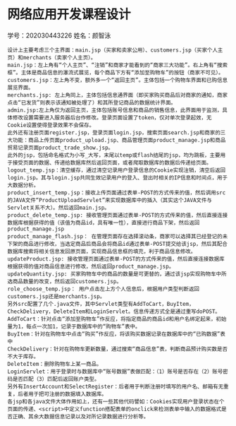 # 网络应用开发课程设计
学号：202030443226
姓名：颜智泳

    设计上主要考虑三个主界面：main.jsp（买家和卖家公用）、customers.jsp（买家个人主页）和merchants（卖家个人主页）。
    main.jsp：左上角有“个人主页”、“注销”和商家才能看到的“商家三大功能”。右上角有“搜索框”。主体是商品信息的瀑流式展览，每个商品下方有“添加至购物车”的按钮（商家不可见）。
    customers.jsp：左上角不变，额外多一个“返回主页”。主体包括一个购物车界面和已购信息展览界面。
    merchants.jsp: 左上角同上，主体包括信息通界面（即买家购买商品后对商家的通知，商家点击“已发货”则表示该通知被处理了）和其所登记商品的数据统计界面。
    admin.jsp:左上角仅为返回主页，主体包括账号信息和商品的销售信息，此界面用于监测，具体修改设置需要进入服务器后台作修改。登录页面设置了token，仅对单次登录起效，无Cookie设置使得登录效果不会保存。
    此外还有注册页面register.jsp，登录页面login.jsp，搜索页面search.jsp和商家的三大功能：商品上传页面product_upload.jsp、商品管理页面product_manage.jsp和商品贸易记录页面product_trade_show.jsp。
    此外的jsp，包括命名格式为小写_大写，末尾以temp或flash结尾的jsp，均为跳板，主要用于接受页面的数据、传递给数据库然后返回页面，或者爬取数据库的数据后传递给页面。
    logout_temp.jsp：清空缓存，通过清空记录用户登录信息的Cookie实现注销，清空后返回login.jsp。其与login.jsp共同生效记录用户的登入、登出时相关的IP信息和时间点，用于大数据分析。
    product_insert_temp.jsp：接收上传页面通过表单-POST的方式传来的值，然后调用src的JAVA文件“ProductUploadServlet”来实现数据库中的插入（其实这个JAVA文件与Servlet关系不大）。然后返回main.jsp。
    product_delete_temp.jsp: 接收管理页面通过表单-POST的方式传来的值，然后直接连接数据库根据获得的值（该值为商品id，具有唯一性），直接进行商品下架，然后返回product_manage.jsp
    product_manage_flash.jsp： 在管理页面存在选择滚动条，商家可以选择其已经登记的未下架的商品进行修改，当选定商品后商品会将商品id通过表单-POST提交给该jsp，然后其配合数据库搜索将相关信息发回原页面，实现商品信息框的填充，利于商品信息修改。
    updateProduct.jsp: 接收管理页面通过表单-POST的方式传来的值，然后直接连接数据库根据获得的值对商品信息进行修改，然后返回product_manage.jsp。
    updateQuantity.jsp: 买家购物车中的商品的数量是可更替的，通过该jsp实现购物车中所选商品数量的改变，然后返回customers.jsp。
    role_choose_temp.jsp： 用户点击左上方个人信息后，根据用户类型判断返回customers.jsp还是merchants.jsp。
    另外src配置了几个.java文件，其中Servlet类型有AddToCart，BuyItem，CheckDelivery，DeleteItem和LoginServlet。信息传递方式全是通过重写doPOST。
    AddToCart：针对点击“添加至购物车”作反应，将指定商品的商品id和用户名绑定起来，初始量为1，每点一次加1，记录于数据库中的“购物车”表中。
    BuyItem：针对在购物车中点击“购买”作反应，将该购买数据记录在数据库中的“已购数据”表中   
    CheckDelivery：针对在购物车更新数量，通过搜索“商品信息”表，判断商品预计购买数是否不大于库存。
    DeleteItem：删除购物车上某一商品。
    LoginServlet：用于登录时与数据库中“账号数据”表做匹配：（1）账号是否存在（2）账号密码是否匹配（3）匹配后返回账户类型。
    另外有InsertAccount和SelectRegister：后者用于判断注册时填写的用户名、邮箱有无重复，后者用于把可注册的数据填入数据库。
    各jsp和各java文件大体作用如上，还有一些其他代码譬如：Cookies实现用户登录状态在个页面的传递、<script>中定义function搭配表单的onclick来检测表单中输入的数据格式是否正确、其余大数据信息记录以及对所记录数据进行分析等。
